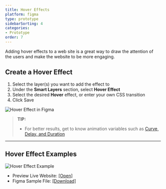 ```yaml
---
title: Hover Effects
platform: figma
type: prototype
sidebarSorting: 4
categories: 
- Prototype
order: 7
---
```

Adding hover effects to a web site is a great way to draw the attention of the users and make the website to be more engaging.

## Create a Hover Effect

1. Select the layer(s) you want to add the effect to
2. Under the **Smart Layers** section,  select **Hover Effect**
3. Select the desired **Hover** effect, or enter your own CSS transition
4. Click Save

![Hover Effect in Figma](https://p46.f4.n0.cdn.getcloudapp.com/items/yAuYYeRE/Figma-Prototype-hover%20ez%20gif.gif?v=f8c76597e4ed99f114a0d2240b5bcf54)

>**TIP:** 
> - For better results, get to know animation variables such as [Curve, Delay, and Duration](https://support.animaapp.com/launchpad/animation-easing-curve-explained)

---
## Hover Effect Examples

![Hover Effect Example](http://f.cl.ly/items/1x2d3S1T070h2G442l02/[e57718ceee2b4ca3674bcddb44f8755d]_Hover%20demo.gif)
- Preview Live Website: [[Open]](https://hover-effects.animaapp.io/ "Preview Hover example in browser")
- Figma Sample File: [[Download]]()
